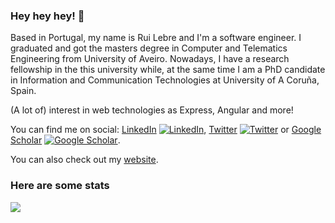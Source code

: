### Hey hey hey! 👋

Based in Portugal, my name is Rui Lebre and I'm a software engineer. I graduated and got the masters degree in Computer and Telematics Engineering from University of Aveiro. Nowadays, I have a research fellowship in the this university while, at the same time I am a PhD candidate in Information and Communication Technologies  at University of A Coruña, Spain. 

(A lot of) interest in web technologies as Express, Angular and more!

You can find me on social: [LinkedIn][linkedin-url] [![LinkedIn][linkedin-img]][linkedin-url], [Twitter][twitter-url] [![Twitter][twitter-img]][twitter-url] or [Google Scholar][gscholar-url] [![Google Scholar][gscholar-img]][gscholar-url].

You can also check out my [website][website-url].


<!--
Here are some ideas to get you started:

- 🔭 I’m currently working on ...
- 🌱 I’m currently learning ...
- 👯 I’m looking to collaborate on ...
- 🤔 I’m looking for help with ...
- 💬 Ask me about ...
- 📫 How to reach me: ...
- 😄 Pronouns: ...
- ⚡ Fun fact: ...
-->

### Here are some stats

<a href="https://github.com/rlebre/rlebre">
  <img align="center" src="https://github-readme-stats.vercel.app/api/top-langs/?username=rlebre&hide=swift,objective-c&title_color=ffffff&text_color=c9cacc&icon_color=2bbc8a&bg_color=1d1f21" />
</a>


[linkedin-url]: https://www.linkedin.com/in/rui-lebre-435279101/
[linkedin-img]: https://raw.githubusercontent.com/rlebre/rlebre/master/linkedin-3-16.png

[twitter-url]: https://twitter.com/ralebre
[twitter-img]: http://i.imgur.com/wWzX9uB.png

[gscholar-url]: https://twitter.com/ralebre
[gscholar-img]: https://raw.githubusercontent.com/rlebre/rlebre/master/google_scholar.png

[website-url]: https://www.ruilebre.com
